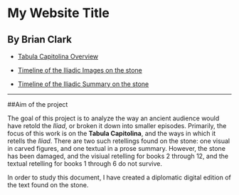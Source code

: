 # My Website Title

## By Brian Clark

- [Tabula Capitolina Overview](Intro.md)

- [Timeline of the Iliadic Images on the stone](tabImagesTL.md)

- [Timeline of the Iliadic Summary on the stone](tabTextTL.md)

---

##Aim of the project

The goal of this project is to analyze the way an ancient audience would have retold the *Iliad*, or broken it down into smaller episodes. Primarily, the focus of this work is on the **Tabula Capitolina**, and the ways in which it retells the *Iliad*. There are two such retellings found on the stone: one visual in carved figures, and one textual in a prose summary. However, the stone has been damaged, and the visiual retelling for books 2 through 12, and the textual retelling for books 1 through 6 do not survive. 

In order to study this document, I have created a diplomatic digital edition of the text found on the stone. 
